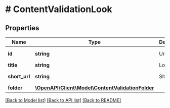 # # ContentValidationLook

## Properties

Name | Type | Description | Notes
------------ | ------------- | ------------- | -------------
**id** | **string** | Unique Id | [optional] [readonly]
**title** | **string** | Look Title | [optional]
**short_url** | **string** | Short Url | [optional] [readonly]
**folder** | [**\OpenAPI\Client\Model\ContentValidationFolder**](ContentValidationFolder.md) |  | [optional]

[[Back to Model list]](../../README.md#models) [[Back to API list]](../../README.md#endpoints) [[Back to README]](../../README.md)
